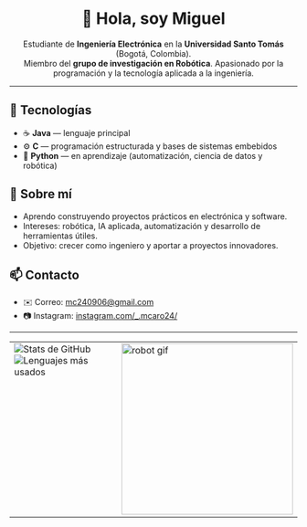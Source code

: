 <!-- Perfil de GitHub: Miguel Caro -->
<h1 align="center">👋 Hola, soy Miguel </h1>

<p align="center">
  Estudiante de <strong>Ingeniería Electrónica</strong> en la <strong>Universidad Santo Tomás</strong> (Bogotá, Colombia).<br/>
  Miembro del <strong>grupo de investigación en Robótica</strong>. Apasionado por la programación y la tecnología aplicada a la ingeniería.
</p>

<hr/>

<h2>🚀 Tecnologías</h2>
<ul>
  <li>☕ <strong>Java</strong> — lenguaje principal</li>
  <li>⚙️ <strong>C</strong> — programación estructurada y bases de sistemas embebidos</li>
  <li>🐍 <strong>Python</strong> — en aprendizaje (automatización, ciencia de datos y robótica)</li>
</ul>

<h2>📌 Sobre mí</h2>
<ul>
  <li>Aprendo construyendo proyectos prácticos en electrónica y software.</li>
  <li>Intereses: robótica, IA aplicada, automatización y desarrollo de herramientas útiles.</li>
  <li>Objetivo: crecer como ingeniero y aportar a proyectos innovadores.</li>
</ul>

<h2>📫 Contacto</h2>
<ul>
  <li>✉️ Correo: <a href="mailto:mc240906@gmail.com">mc240906@gmail.com</a></li>
  <li>📷 Instagram: <a href="https://www.instagram.com/_.mcaro24/" target="_blank" rel="noopener">instagram.com/_.mcaro24/</a></li>

</ul>

<hr/>

<!-- Estadísticas de GitHub y GIF (GIF a la derecha) -->
<table>
  <tr>
    <td valign="top">
      <img src="https://github-readme-stats.vercel.app/api?username=MiguelCaro06&show_icons=true&hide_title=true&include_all_commits=true&theme=tokyonight" alt="Stats de GitHub"/>
      <br/>
      <img src="https://github-readme-stats.vercel.app/api/top-langs/?username=MiguelCaro06&layout=compact&theme=tokyonight" alt="Lenguajes más usados"/>
    </td>
    <td valign="top">
      <!-- Enlace directo recomendado: i.giphy.com -->
      <img src="https://i.giphy.com/media/pvyS73YWLMR9zDXuLs/giphy.gif" width="300" alt="robot gif"/>
    </td>
  </tr>
</table>
